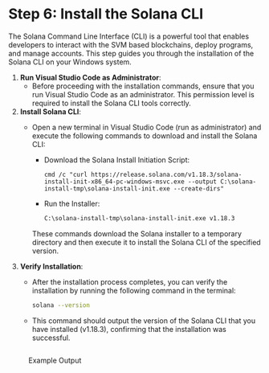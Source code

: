 # Step 6: Install the Solana CLI

The Solana Command Line Interface (CLI) is a powerful tool that enables developers to interact with the SVM based blockchains, deploy programs, and manage accounts. This step guides you through the installation of the Solana CLI on your Windows system.

1. **Run Visual Studio Code as Administrator**:
   * Before proceeding with the installation commands, ensure that you run Visual Studio Code as an administrator. This permission level is required to install the Solana CLI tools correctly.
2. **Install Solana CLI**:
   *   Open a new terminal in Visual Studio Code (run as administrator) and execute the following commands to download and install the Solana CLI:

       *   Download the Solana Install Initiation Script:

           ```
           cmd /c "curl https://release.solana.com/v1.18.3/solana-install-init-x86_64-pc-windows-msvc.exe --output C:\solana-install-tmp\solana-install-init.exe --create-dirs"
           ```
       *   Run the Installer:

           ```cmd
           C:\solana-install-tmp\solana-install-init.exe v1.18.3
           ```

       These commands download the Solana installer to a temporary directory and then execute it to install the Solana CLI of the specified version.
3. **Verify Installation**:
   *   After the installation process completes, you can verify the installation by running the following command in the terminal:

       ```bash
       solana --version
       ```
   * This command should output the version of the Solana CLI that you have installed (v1.18.3), confirming that the installation was successful.

<figure><img src="https://lh7-us.googleusercontent.com/SUvOhmEeBSbN810uMqgX_0kIWNQLMPdbB7VkRdCsxbaJjKSKDumgne8VX0gFQREWHOlZG5DRB2GwJsABj9KgfgDfhQOBLnp13P465Ze3a15Ni1GDv0qMAvSWbcLRZnEcpWErQRPiZB1Jc0dANLQ3Uyw" alt=""><figcaption><p>Example Output</p></figcaption></figure>
